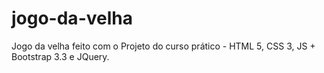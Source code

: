 # jogo-da-velha
Jogo da velha feito com o Projeto do curso prático - HTML 5, CSS 3, JS + Bootstrap 3.3 e JQuery. 
